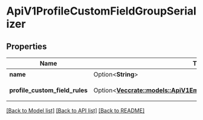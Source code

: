 # ApiV1ProfileCustomFieldGroupSerializer

## Properties

Name | Type | Description | Notes
------------ | ------------- | ------------- | -------------
**name** | Option<**String**> | グループ名 | [optional]
**profile_custom_field_rules** | Option<[**Vec<crate::models::ApiV1EmployeeProfileCustomFieldSerializer>**](ApiV1EmployeeProfileCustomFieldSerializer.md)> | カスタム項目 | [optional]

[[Back to Model list]](../README.md#documentation-for-models) [[Back to API list]](../README.md#documentation-for-api-endpoints) [[Back to README]](../README.md)


